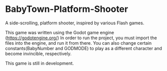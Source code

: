 # BabyTown-Platform-Shooter
A side-scrolling, platform shooter, inspired by various Flash games.

This game was written using the Godot game engine (https://godotengine.org/)
In order to run the project, you must import the files into the engine, and run it from there.
You can also change certain constants(BabyNumber and GODMODE) to play as a different character and become invincible, respectively.

This game is still in development.
